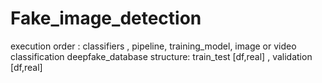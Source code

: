 # Fake_image_detection
execution order : classifiers , pipeline, training_model, image or video classification
deepfake_database structure: train_test [df,real] , validation [df,real]
